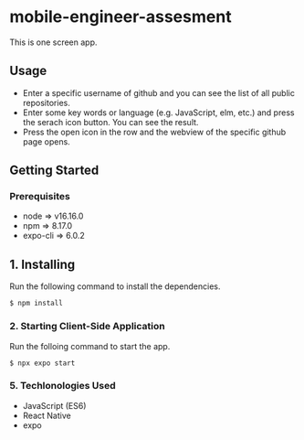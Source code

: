 # mobile-engineer-assesment

This is one screen app.

## Usage

- Enter a specific username of github and you can see the list of all public repositories.
- Enter some key words or language (e.g. JavaScript, elm, etc.) and press the serach icon button. You can see the result.
- Press the open icon in the row and the webview of the specific github page opens.

## Getting Started

### Prerequisites

- node => v16.16.0
- npm => 8.17.0
- expo-cli => 6.0.2

## 1. Installing

Run the following command to install the dependencies.

```
$ npm install
```

### 2. Starting Client-Side Application

Run the folloing command to start the app.

```
$ npx expo start
```

### 5. Techlonologies Used

- JavaScript (ES6)
- React Native
- expo
